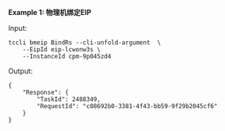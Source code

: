 **Example 1: 物理机绑定EIP**



Input: 

```
tccli bmeip BindRs --cli-unfold-argument  \
    --EipId eip-lcwonw3s \
    --InstanceId cpm-9p045zd4
```

Output: 
```
{
    "Response": {
        "TaskId": 2488349,
        "RequestId": "c08692b0-3381-4f43-bb59-9f29b2045cf6"
    }
}
```

